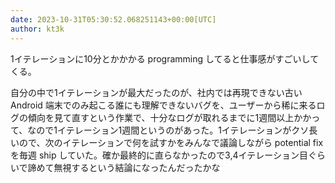 ```yaml
---
date: 2023-10-31T05:30:52.068251143+00:00[UTC]
author: kt3k
---
```

1イテレーションに10分とかかかる programming してると仕事感がすごいしてくる。

自分の中で1イテレーションが最大だったのが、社内では再現できない古い Android 端末でのみ起こる誰にも理解できないバグを、ユーザーから稀に来るログの傾向を見て直すという作業で、十分なログが取れるまでに1週間以上かかって、なので1イテレーション1週間というのがあった。1イテレーションがクソ長いので、次のイテレーションで何を試すかをみんなで議論しながら potential fix を毎週 ship していた。確か最終的に直らなかったので3,4イテレーション目ぐらいで諦めて無視するという結論になったんだったかな
